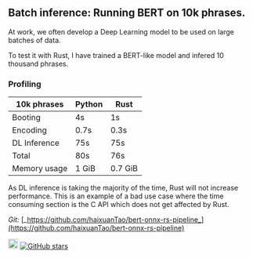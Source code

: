 ## Batch inference: Running BERT on 10k phrases.	

At work, we often develop a Deep Learning model to be used on large batches of data.

To test it with Rust, I have trained a BERT-like model and infered 10 thousand phrases.

### Profiling

|10k phrases |Python |Rust |
| --- | --- | --- |
|Booting |4s |1s |
|Encoding |0.7s |0.3s |
|DL Inference |75s |75s |
|Total |80s |76s |
|Memory usage |1 GiB |0.7 GiB |

As DL inference is taking the majority of the time, Rust will not increase performance. This is an example of a bad use case where the time consuming section is the C API which does not get affected by Rust.

_Git:_  [_https://github.com/haixuanTao/bert-onnx-rs-pipeline_](https://github.com/haixuanTao/bert-onnx-rs-pipeline)

[<img alt="github" src="https://img.shields.io/badge/bert--onnx--rs--server-fff?labelColor=000&logo=github" height="20">](https://github.com/haixuantao/bert-onnx-rs-server)
[![GitHub stars](https://img.shields.io/github/stars/haixuanTao/bert-onnx-rs-server?style=social&label=Star&maxAge=2592000)](https://github.com/haixuanTao/bert-onnx-rs-server/)
